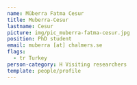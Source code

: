 ```yaml
---
name: Müberra Fatma Cesur
title: Muberra-Cesur
lastname: Cesur
picture: img/pic_muberra-fatma-cesur.jpg
position: PhD student
email: muberra [at] chalmers.se
flags:
  - tr Turkey
person-category: H Visiting researchers
template: people/profile
---
```

